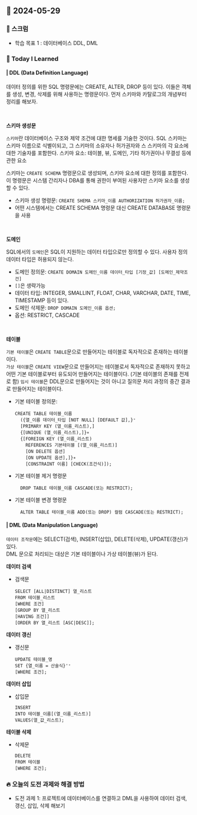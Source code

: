 ## 📆 2024-05-29

### 🔔 스크럼

- 학습 목표 1 : 데이터베이스 DDL, DML
  <br/>

### 🚀 Today I Learned

#### | DDL (Data Definition Language)

데이터 정의를 위한 SQL 명령문에는 CREATE, ALTER, DROP 등이 있다. 이들은 객체를 생성, 변경, 삭제를 위해 사용하는 명령문이다.
먼저 스키마와 카탈로그의 개념부터 정리를 해보자.

<br />

**스키마 생성문**

`스키마`란 데이터베이스 구조와 제약 조건에 대한 명세를 기술한 것이다. SQL 스키마는 스키마 이름으로 식별이되고, 그 스키마의 소유자나 허가권자와 스 스키마의 각 요소에 대한 기술자를 포함한다.
스키마 요소: 테이블, 뷰, 도메인, 기타 허가권이나 무결성 등에 관한 요소

스키마는 `CREATE SCHEMA` 명령문으로 생성되며, 스키마 요소에 대한 정의를 포함한다.
이 명령문은 시스템 간리자나 DBA를 통해 권한이 부여된 사용자만 스키마 요소를 생성할 수 있다.

- 스키마 생성 명령문: `CREATE SHEMA 스키마_이름 AUTHORIZATION 허가권자_이름;`
- 어떤 시스템에서는 CREATE SCHEMA 명령문 대신 CREATE DATABASE 명령문을 사용

<br />

**도메인**

SQL에서의 `도메인`은 SQL이 지원하는 데이터 타입으로만 정의할 수 있다.
사용자 정의 데이터 타입은 허용되지 않는다.

- 도메인 정의문: `CREATE DOMAIN 도메인_이름 데이터_타입 [기정_값] [도메인_제약조건]`
- `[]`은 생략가능
- 데이터 타입: INTEGER, SMALLINT, FLOAT, CHAR, VARCHAR, DATE, TIME, TIMESTAMP 등이 있다.
- 도메인 삭제문: `DROP DOMAIN 도메인_이름 옵션;`
- 옵션: RESTRICT, CASCADE

<br />

**테이블**

`기본 테이블`은 `CREATE TABLE`문으로 만들어지는 테이블로 독자적으로 존재하는 테이블이다.  
`가상 테이블`은 `CREATE VIEW`문으로 만들어지는 테이블로서 독자적으로 존재하지 못하고 어떤 기본 테이블로부터 유도되어 만들어지는 테이블이다. (기본 테이블의 존재를 전제로 함)
`임시 테이블`은 DDL문으로 만들어지는 것이 아니고 질의문 처리 과정의 중간 결과로 만들어지는 테이블이다.

- 기본 테이블 정의문:

  ```
  CREATE TABLE 테이블_이름
    ({열_이름 데이터_타입 [NOT NULL] [DEFAULT 값],}⁺
    [PRIMARY KEY (열_이름_리스트),]
    {[UNIQUE (열_이름_리스트),]}∗
    {[FOREIGN KEY (열_이름_리스트)
      REFERENCES 기본테이블 [(열_이름_리스트)]
      [ON DELETE 옵션]
      [ON UPDATE 옵션],]}∗
      [CONSTRAINT 이름] [CHECK(조건식)]);
  ```

- 기본 테이블 제거 명령문

  ```
    DROP TABLE 테이블_이름 CASCADE(또는 RESTRICT);
  ```

- 기본 테이블 변경 명령문
  ```
    ALTER TABLE 테이블_이름 ADD(또는 DROP) 컬럼 CASCADE(또는 RESTRICT);
  ```

#### | DML (Data Manipulation Language)

`데이터 조작문`에는 SELECT(검색), INSERT(삽입), DELETE(삭제), UPDATE(갱신)가 있다.  
DML 문으로 처리되는 대상은 기본 테이블이나 가상 테이블(뷰)가 된다.

**데이터 검색**

- 검색문
  ```
  SELECT [ALL|DISTINCT] 열_리스트
  FROM 테이블_리스트
  [WHERE 조건]
  [GROUP BY 열_리스트
  [HAVING 조건]]
  [ORDER BY 열_리스트 [ASC|DESC]];
  ```

**데이터 갱신**

- 갱신문
  ```
  UPDATE 테이블_명
  SET {열_이름 = 산술식}'⁺
  [WHERE 조건];
  ```

**데이터 삽입**

- 삽입문
  ```
  INSERT
  INTO 테이블_이름[(열_이름_리스트)]
  VALUES(열_값_리스트);
  ```

**테이블 삭제**

- 삭제문
  ```
  DELETE
  FROM 테이블
  [WHERE 조건];
  ```

### 🔥 오늘의 도전 과제와 해결 방법

- 도전 과제 1: 프로젝트에 데이터베이스를 연결하고 DML을 사용하여 데이터 검색, 갱신, 삽입, 삭제 해보기
